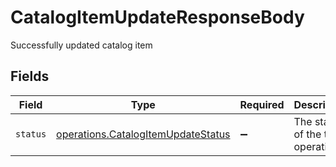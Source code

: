 # CatalogItemUpdateResponseBody

Successfully updated catalog item


## Fields

| Field                                                                                    | Type                                                                                     | Required                                                                                 | Description                                                                              | Example                                                                                  |
| ---------------------------------------------------------------------------------------- | ---------------------------------------------------------------------------------------- | ---------------------------------------------------------------------------------------- | ---------------------------------------------------------------------------------------- | ---------------------------------------------------------------------------------------- |
| `status`                                                                                 | [operations.CatalogItemUpdateStatus](../../models/operations/catalogitemupdatestatus.md) | :heavy_minus_sign:                                                                       | The status of the the operation.                                                         | success                                                                                  |